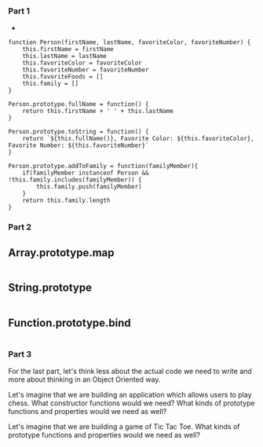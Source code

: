### Part 1

- 
```
function Person(firstName, lastName, favoriteColor, favoriteNumber) {
	this.firstName = firstName
	this.lastName = lastName
	this.favoriteColor = favoriteColor
	this.favoriteNumber = favoriteNumber
	this.favoriteFoods = []
	this.family = []
}
```

```
Person.prototype.fullName = function() {
	return this.firstName + ' ' + this.lastName
}
```

```
Person.prototype.toString = function() {
	return `${this.fullName()}, Favorite Color: ${this.favoriteColor}, Favorite Number: ${this.favoriteNumber}`
}
```

```
Person.prototype.addToFamily = function(familyMember){
	if(familyMember instanceof Person && !this.family.includes(familyMember)) {
		this.family.push(familyMember)
	}
	return this.family.length
}
```

### Part 2

## Array.prototype.map
```

```

## String.prototype
```

```

## Function.prototype.bind
```

```

###  Part 3

For the last part, let's think less about the actual code we need to write and more about thinking in an Object Oriented way.

Let's imagine that we are building an application which allows users to play chess. What constructor functions would we need? What kinds of prototype functions and properties would we need as well?

Let's imagine that we are building a game of Tic Tac Toe. What kinds of prototype functions and properties would we need as well?

